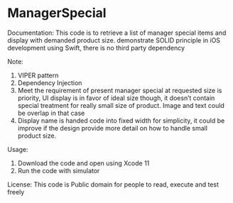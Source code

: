 # ManagerSpecial

Documentation:
This code is to retrieve a list of manager special items and display with demanded product size. demonstrate SOLID principle in iOS development using Swift, there is no third party dependency

Note:
1. VIPER pattern
2. Dependency Injection
3. Meet the requirement of present manager special at requested size is priority, UI display is in favor of ideal size though, it doesn’t contain special treatment for really small size of product. Image and text could be overlap in that case
4. Display name is handed code into fixed width for simplicity, it could be improve if the design provide more detail on how to handle small product size. 

Usage:
1. Download the code and open using Xcode 11
2. Run the code with simulator

License:
This code is Public domain for people to read, execute and test freely
